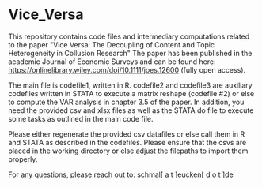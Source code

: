 # Vice_Versa
This repository contains code files and intermediary computations related to the paper "Vice Versa: The Decoupling of Content and Topic Heterogeneity in Collusion Research"
The paper has been published in the academic Journal of Economic Surveys and can be found here: https://onlinelibrary.wiley.com/doi/10.1111/joes.12600  (fully open access).

The main file is codefile1, written in R. codefile2 and codefile3 are auxiliary codefiles written in STATA to execute a matrix reshape (codefile #2) or else to compute the VAR analysis in chapter 3.5 of the paper.
In addition, you need the provided csv and xlsx files as well as the STATA do file to execute some tasks as outlined in the main code file.

Please either regenerate the provided csv datafiles or else call them in R and STATA as described in the codefiles. Please ensure that the csvs are placed in the working directory or else adjust the filepaths to import them properly.

For any questions, please reach out to: schmal[ a t ]eucken[ d o t ]de

